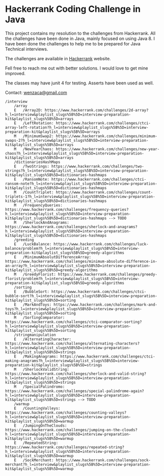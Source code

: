 # Hackerrank Coding Challenge in Java
This project contains my resolution to the challenges from Hackerrank. All the challenges have been done in Java, mainly focused on using Java 8. I have been done the challenges to help me to be prepared for Java Technical interviews.

The challenges are available in [Hackerrank](https://www.hackerrank.com/) website.

Fell free to reach me out with better solutions. I would love to get mine improved.

The classes may have junit 4 for testing. Asserts have been used as well.

Contact: wenzaca@gmail.com

    /interview
        /array
        E   /Array2D: https://www.hackerrank.com/challenges/2d-array?h_l=interview&playlist_slugs%5B%5D=interview-preparation-kit&playlist_slugs%5B%5D=arrays
        E   /LeftRotation: https://www.hackerrank.com/challenges/ctci-array-left-rotation?h_l=interview&playlist_slugs%5B%5D=interview-preparation-kit&playlist_slugs%5B%5D=arrays
        M   /MinimumSwap2: https://www.hackerrank.com/challenges/minimum-swaps-2?h_l=interview&playlist_slugs%5B%5D=interview-preparation-kit&playlist_slugs%5B%5D=arrays
        M   /NewYearChaos: https://www.hackerrank.com/challenges/new-year-chaos?h_l=interview&playlist_slugs%5B%5D=interview-preparation-kit&playlist_slugs%5B%5D=arrays
        /dictionariesHashMaps
        E   /TwoStrings: https://www.hackerrank.com/challenges/two-strings?h_l=interview&playlist_slugs%5B%5D=interview-preparation-kit&playlist_slugs%5B%5D=dictionaries-hashmaps
        E   /RansomNote: https://www.hackerrank.com/challenges/ctci-ransom-note?h_l=interview&playlist_slugs%5B%5D=interview-preparation-kit&playlist_slugs%5B%5D=dictionaries-hashmaps
        M   /CountTriplet: https://www.hackerrank.com/challenges/count-triplets-1?h_l=interview&playlist_slugs%5B%5D=interview-preparation-kit&playlist_slugs%5B%5D=dictionaries-hashmaps
        M   /FrequencyQueries: https://www.hackerrank.com/challenges/frequency-queries?h_l=interview&playlist_slugs%5B%5D=interview-preparation-kit&playlist_slugs%5B%5D=dictionaries-hashmaps --> TODO
        M   /SherlockAndAnagrams: https://www.hackerrank.com/challenges/sherlock-and-anagrams?h_l=interview&playlist_slugs%5B%5D=interview-preparation-kit&playlist_slugs%5B%5D=dictionaries-hashmaps        
        /greeding  
        E   /LuckBalance: https://www.hackerrank.com/challenges/luck-balance/problem?h_l=interview&playlist_slugs%5B%5D=interview-preparation-kit&playlist_slugs%5B%5D=greedy-algorithms
        E   /MinimumAbsolutDifferenceArray: https://www.hackerrank.com/challenges/minimum-absolute-difference-in-an-array?h_l=interview&playlist_slugs%5B%5D=interview-preparation-kit&playlist_slugs%5B%5D=greedy-algorithms
        M   /GreedyFlorist: https://www.hackerrank.com/challenges/greedy-florist/problem?h_l=interview&playlist_slugs%5B%5D=interview-preparation-kit&playlist_slugs%5B%5D=greedy-algorithms
        /sorting
        E   /BubbleSort: https://www.hackerrank.com/challenges/ctci-bubble-sort?h_l=interview&playlist_slugs%5B%5D=interview-preparation-kit&playlist_slugs%5B%5D=sorting
        E   /MarkAndToys: https://www.hackerrank.com/challenges/mark-and-toys?h_l=interview&playlist_slugs%5B%5D=interview-preparation-kit&playlist_slugs%5B%5D=sorting
        M   /SortingComparator: https://www.hackerrank.com/challenges/ctci-comparator-sorting?h_l=interview&playlist_slugs%5B%5D=interview-preparation-kit&playlist_slugs%5B%5D=sorting
        /stringmanipulation
        E   /AlternatingCharacter: https://www.hackerrank.com/challenges/alternating-characters?h_l=interview&playlist_slugs%5B%5D=interview-preparation-kit&playlist_slugs%5B%5D=strings
        E   /MakingAnagrams: https://www.hackerrank.com/challenges/ctci-making-anagrams?h_l=interview&playlist_slugs%5B%5D=interview-preparation-kit&playlist_slugs%5B%5D=strings
        M   /SherlockValidString: https://www.hackerrank.com/challenges/sherlock-and-valid-string?h_l=interview&playlist_slugs%5B%5D=interview-preparation-kit&playlist_slugs%5B%5D=strings
        M   /SpecialPalindromo: https://www.hackerrank.com/challenges/special-palindrome-again?h_l=interview&playlist_slugs%5B%5D=interview-preparation-kit&playlist_slugs%5B%5D=strings --> TODO
        /warmup
        E   /CountingValleys: https://www.hackerrank.com/challenges/counting-valleys?h_l=interview&playlist_slugs%5B%5D=interview-preparation-kit&playlist_slugs%5B%5D=warmup
        E   /JumpingOnTheClouds: https://www.hackerrank.com/challenges/jumping-on-the-clouds?h_l=interview&playlist_slugs%5B%5D=interview-preparation-kit&playlist_slugs%5B%5D=warmup
        E   /RepeatedString: https://www.hackerrank.com/challenges/repeated-string?h_l=interview&playlist_slugs%5B%5D=interview-preparation-kit&playlist_slugs%5B%5D=warmup
        E   /SockMerchant: https://www.hackerrank.com/challenges/sock-merchant?h_l=interview&playlist_slugs%5B%5D=interview-preparation-kit&playlist_slugs%5B%5D=warmup